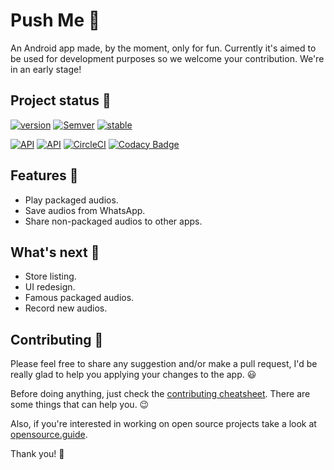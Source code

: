# Push Me 🔘
An Android app made, by the moment, only for fun. Currently it's aimed to be used for development purposes so we welcome your contribution. We're in an early stage!

## Project status 📖
[![version](https://img.shields.io/badge/version-1.1.0-brightgreen.svg)](https://github.com/barriosnahuel/push-me/releases)
[![Semver](https://img.shields.io/badge/SemVer-v2.0.0-green.svg)](http://semver.org/spec/v2.0.0.html)
[![stable](https://img.shields.io/badge/stability-experimental-green.svg)](https://nodejs.org/api/documentation.html#documentation_stability_index)

[![API](https://img.shields.io/badge/API-21%2B-brightgreen.svg?style=flat)](https://source.android.com/setup/start/build-numbers)
[![API](https://img.shields.io/badge/API-33-brightgreen.svg?style=flat)](https://source.android.com/setup/start/build-numbers)
[![CircleCI](https://circleci.com/gh/barriosnahuel/push-me.svg?style=svg)](https://circleci.com/gh/barriosnahuel/push-me)
[![Codacy Badge](https://api.codacy.com/project/badge/Grade/50c7ef07a05e47419c084c64dd460c9a)](https://www.codacy.com/app/barrios.nahuel/push-me?utm_source=github.com&amp;utm_medium=referral&amp;utm_content=barriosnahuel/push-me&amp;utm_campaign=Badge_Grade)

## Features 🏁
- Play packaged audios.
- Save audios from WhatsApp.
- Share non-packaged audios to other apps.

## What's next 📅
- Store listing.
- UI redesign.
- Famous packaged audios.
- Record new audios.

## Contributing 🙌
Please feel free to share any suggestion and/or make a pull request, I'd be really glad to help you applying your changes to the app. 😃

Before doing anything, just check the [contributing cheatsheet](CONTRIBUTING.md). There are some things that can help you. 😉

Also, if you're interested in working on open source projects take a look at [opensource.guide](https://opensource.guide/).

Thank you! 🤝
